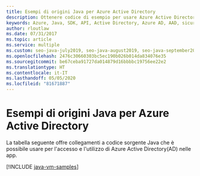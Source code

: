 ```yaml
---
title: Esempi di origini Java per Azure Active Directory
description: Ottenere codice di esempio per usare Azure Active Directory dalle app Java.
keywords: Azure, Java, SDK, API, Active Directory, Azure AD, AAD, sicurezza, accesso, autenticazione, SSO, SAML
author: rloutlaw
ms.date: 07/31/2017
ms.topic: article
ms.service: multiple
ms.custom: seo-java-july2019, seo-java-august2019, seo-java-september2019
ms.openlocfilehash: 2476c30660303bc5ec190b026b014da834076e35
ms.sourcegitcommit: be67ceba91727da014879d16bbbbc19756ee22e2
ms.translationtype: HT
ms.contentlocale: it-IT
ms.lasthandoff: 05/05/2020
ms.locfileid: "81671887"
---
```

# <a name="java-source-samples-for-azure-active-directory"></a>Esempi di origini Java per Azure Active Directory

La tabella seguente offre collegamenti a codice sorgente Java che è possibile usare per l'accesso e l'utilizzo di Azure Active Directory(AD) nelle app.

[!INCLUDE [java-vm-samples](includes/java-aad-samples.md)]